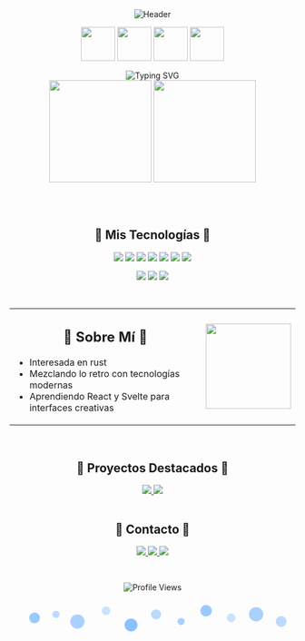 <div align="center">
  <!-- Banner principal con burbujas -->
  <img src="https://capsule-render.vercel.app/api?type=waving&color=0:00C9FF,100:58A6FF&height=160&section=header&text=fatitaprogramando&fontColor=ffffff&fontSize=40&animation=fadeIn&fontAlignY=35" alt="Header"/>

  <p>
    <img src="https://media.tenor.com/8iW51MQTta4AAAAi/bits-8bits.gif" width="60" />
    <img src="https://media.tenor.com/8iW51MQTta4AAAAi/bits-8bits.gif" width="60" />
    <img src="https://media.tenor.com/8iW51MQTta4AAAAi/bits-8bits.gif" width="60" />
    <img
src="https://media.tenor.com/8iW51MQTta4AAAAi/bits-8bits.gif" width="60" />
  </p>
  
  <!-- Typing SVG más simple -->
  <img src="https://readme-typing-svg.demolab.com?font=Fira+Code&size=18&pause=1000&color=58A6FF&center=true&vCenter=true&width=450&lines=Desarrollo+frontend;Creando+interfaces+nostálgicas" alt="Typing SVG" />
  
  <br>
  
  <!-- Tarjetas de estadísticas simplificadas -->
  <img height="180em" src="https://github-readme-stats.vercel.app/api?username=fatupopzz&show_icons=true&bg_color=0d1117&title_color=58A6FF&text_color=FFFFFF&icon_color=58A6FF&border_color=4F96FF&border_radius=15&rank_icon=github&hide_border=false" />
  
  <img height="180em" src="https://github-readme-stats.vercel.app/api/top-langs/?username=fatupopzz&layout=compact&bg_color=0d1117&title_color=58A6FF&text_color=FFFFFF&border_color=4F96FF&border_radius=15&hide_border=false" />
  
  <br><br>
  
  <!-- Sección de tecnologías con burbujas -->
  <h2>🫧 Mis Tecnologías 🫧</h2>
  
  <p>
    <img src="https://img.shields.io/badge/HTML-E34F26?style=for-the-badge&logo=html5&logoColor=white&labelColor=E34F26" />
    <img src="https://img.shields.io/badge/CSS-1572B6?style=for-the-badge&logo=css3&logoColor=white&labelColor=1572B6" />
    <img src="https://img.shields.io/badge/JavaScript-F7DF1E?style=for-the-badge&logo=javascript&logoColor=black&labelColor=F7DF1E" />
    <img src="https://img.shields.io/badge/React-61DAFB?style=for-the-badge&logo=react&logoColor=black&labelColor=61DAFB" />
    <img src="https://img.shields.io/badge/Java-007396?style=for-the-badge&logo=java&logoColor=white&labelColor=007396" />
    <img src="https://img.shields.io/badge/Python-3776AB?style=for-the-badge&logo=python&logoColor=white&labelColor=3776AB" />
    <img src="https://img.shields.io/badge/Rust-000000?style=for-the-badge&logo=rust&logoColor=white&labelColor=000000" />
  </p>
  
  <p>
    <img src="https://img.shields.io/badge/VSCode-007ACC?style=for-the-badge&logo=visualstudiocode&logoColor=white&labelColor=007ACC" />
    <img src="https://img.shields.io/badge/Git-F05032?style=for-the-badge&logo=git&logoColor=white&labelColor=F05032" />
    <img src="https://img.shields.io/badge/GitHub-181717?style=for-the-badge&logo=github&logoColor=white&labelColor=181717" />
  </p>
  
  <br>
  
  <!-- Sección "Sobre Mí" simplificada -->
  <table align="center" style="border:none;">
    <tr>
      <td align="center" width="70%">
        <h2>🫧 Sobre Mí 🫧</h2>
        <ul align="left">
          <li>Interesada en rust</li>
          <li>Mezclando lo retro con tecnologías modernas</li>
          <li>Aprendiendo React y Svelte para interfaces creativas</li>
        </ul>
      </td>
      <td align="center" width="30%">
        <img src="https://media.tenor.com/1vvAs34ZL8EAAAAi/toro-toro-inoue.gif" width="150"/>
      </td>
    </tr>
  </table>
  
  <br>
  
  <!-- Proyectos destacados simplificados -->
  <h2>🫧 Proyectos Destacados 🫧</h2>
  
  <div>
    <a href="https://github.com/fatupopzz/bevy-starter">
      <img src="https://github-readme-stats.vercel.app/api/pin/?username=fatupopzz&repo=bevy-starter&bg_color=0d1117&title_color=58A6FF&text_color=FFFFFF&icon_color=58A6FF&border_color=4F96FF&border_radius=10" />
    </a>
    <a href="https://github.com/fatupopzz/sorts-comparison">
      <img src="https://github-readme-stats.vercel.app/api/pin/?username=fatupopzz&repo=sorts-comparison&bg_color=0d1117&title_color=58A6FF&text_color=FFFFFF&icon_color=58A6FF&border_color=4F96FF&border_radius=10" />
    </a>
  </div>
  
  <br>
  
  <!-- Contacto simplificado -->
  <h2>🫧 Contacto 🫧</h2>
  
  <p>
    <a href="https://github.com/fatupopzz" target="_blank">
      <img src="https://img.shields.io/badge/GitHub-181717?style=for-the-badge&logo=github&logoColor=white&color=58A6FF"/>
    </a>
    <a href="mailto:correo@example.com" target="_blank">
      <img src="https://img.shields.io/badge/Email-D14836?style=for-the-badge&logo=gmail&logoColor=white&color=58A6FF"/>
    </a>
    <a href="https://linkedin.com/in/usuario" target="_blank">
      <img src="https://img.shields.io/badge/LinkedIn-0077B5?style=for-the-badge&logo=linkedin&logoColor=white&color=58A6FF"/>
    </a>
  </p>
  
  <br>
  
  <!-- Contador de visitas -->
  <p>
    <img src="https://komarev.com/ghpvc/?username=fatupopzz&color=58A6FF" alt="Profile Views"/>
  </p>
  
  <!-- SVG de burbujas simples para el pie de página -->
  <svg xmlns="http://www.w3.org/2000/svg" viewBox="0 0 800 100" width="800" height="100">
    <circle cx="70" cy="50" r="15" fill="#58A6FF" fill-opacity="0.6"/>
    <circle cx="130" cy="40" r="10" fill="#58A6FF" fill-opacity="0.4"/>
    <circle cx="190" cy="60" r="20" fill="#58A6FF" fill-opacity="0.5"/>
    <circle cx="270" cy="30" r="12" fill="#58A6FF" fill-opacity="0.3"/>
    <circle cx="340" cy="70" r="18" fill="#58A6FF" fill-opacity="0.7"/>
    <circle cx="410" cy="40" r="14" fill="#58A6FF" fill-opacity="0.4"/>
    <circle cx="480" cy="60" r="10" fill="#58A6FF" fill-opacity="0.5"/>
    <circle cx="550" cy="30" r="16" fill="#58A6FF" fill-opacity="0.6"/>
    <circle cx="620" cy="50" r="12" fill="#58A6FF" fill-opacity="0.3"/>
    <circle cx="690" cy="40" r="20" fill="#58A6FF" fill-opacity="0.5"/>
    <circle cx="760" cy="60" r="15" fill="#58A6FF" fill-opacity="0.4"/>
  </svg>
</div>
